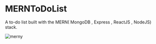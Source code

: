 # MERNToDoList
A to-do list built with the MERN( MongoDB , Express , ReactJS , NodeJS) stack.


![merny](https://user-images.githubusercontent.com/105148555/191162113-66a4758e-9f7b-4601-8eca-136d8d14cd23.PNG)
